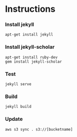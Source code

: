 # Instructions

### Install jekyll

```
apt-get install jekyll
```

### Install jekyll-scholar
```
apt-get install ruby-dev
gem install jekyll-scholar
```

### Test
```
jekyll serve
```

### Build
```
jekyll build
```

### Update

```
aws s3 sync . s3://[bucketname]
```
